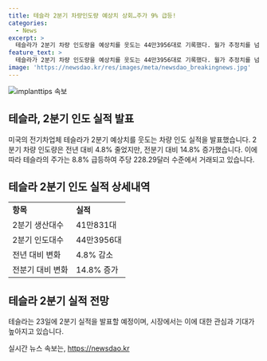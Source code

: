 ```yaml
---
title: 테슬라 2분기 차량인도량 예상치 상회…주가 9% 급등!
categories:
  - News
excerpt: >
  테슬라가 2분기 차량 인도량을 예상치를 웃도는 44만3956대로 기록했다. 월가 추정치를 넘어선 이번 실적은 전년 대비 4.8% 감소하였으나, 전분기 대비 14.8% 증가한 것으로 나타났다. 이에 테슬라 주가는 8.8% 급등하여 주당 228.29달러 수준에서 거래되었으며, 23일에는 2분기 실적을 발표할 예정이다.
feature_text: >
  테슬라가 2분기 차량 인도량을 예상치를 웃도는 44만3956대로 기록했다. 월가 추정치를 넘어선 이번 실적은 전년 대비 4.8% 감소하였으나, 전분기 대비 14.8% 증가한 것으로 나타났다. 이에 테슬라 주가는 8.8% 급등하여 주당 228.29달러 수준에서 거래되었으며, 23일에는 2분기 실적을 발표할 예정이다.
image: 'https://newsdao.kr/res/images/meta/newsdao_breakingnews.jpg'
---
```


<p><img src="https://newsdao.kr/res/images/meta/newsdao_breakingnews.jpg" alt="implanttips 속보" /></p>

<h2 data-ke-size="size26">테슬라, 2분기 인도 실적 발표</h2>

<p data-ke-size="size16">미국의 전기차업체 테슬라가 2분기 예상치를 웃도는 차량 인도 실적을 발표했습니다. 2분기 차량 인도량은 전년 대비 4.8% 줄었지만, 전분기 대비 14.8% 증가했습니다. 이에 따라 테슬라의 주가는 8.8% 급등하여 주당 228.29달러 수준에서 거래되고 있습니다.</p>

<h2 data-ke-size="size26">테슬라 2분기 인도 실적 상세내역</h2>

<table>
  <tr>
    <td><b>항목</b></td>
    <td><b>실적</b></td>
  </tr>
  <tr>
    <td>2분기 생산대수</td>
    <td>41만831대</td>
  </tr>
  <tr>
    <td>2분기 인도대수</td>
    <td>44만3956대</td>
  </tr>
  <tr>
    <td>전년 대비 변화</td>
    <td>4.8% 감소</td>
  </tr>
  <tr>
    <td>전분기 대비 변화</td>
    <td>14.8% 증가</td>
  </tr>
</table>

<h2 data-ke-size="size26">테슬라 2분기 실적 전망</h2>

<p data-ke-size="size16">테슬라는 23일에 2분기 실적을 발표할 예정이며, 시장에서는 이에 대한 관심과 기대가 높아지고 있습니다.</p>
실시간 뉴스 속보는, <a href="https://newsdao.kr" rel="dofollow">https://newsdao.kr</a>


